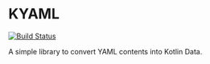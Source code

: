 # KYAML

[![Build Status](https://travis-ci.com/sierisimo/kyaml.svg?branch=master)](https://travis-ci.com/sierisimo/kyaml)

A simple library to convert YAML contents into Kotlin Data.

